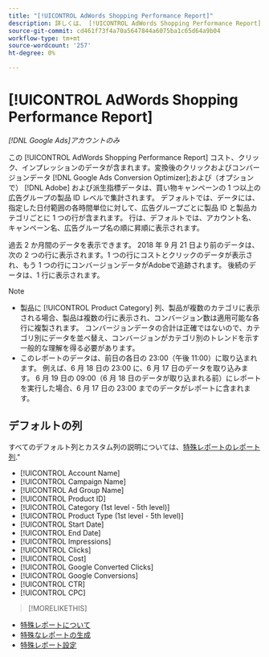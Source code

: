```yaml
---
title: "[!UICONTROL AdWords Shopping Performance Report]"
description: 詳しくは、 [!UICONTROL AdWords Shopping Performance Report].
source-git-commit: cd461f73f4a70a5647844a6075ba1c65d64a9b04
workflow-type: tm+mt
source-wordcount: '257'
ht-degree: 0%

---
```


# [!UICONTROL AdWords Shopping Performance Report]

*[!DNL Google Ads]アカウントのみ*

この [!UICONTROL AdWords Shopping Performance Report] コスト、クリック、インプレッションのデータが含まれます。変換後のクリックおよびコンバージョンデータ [!DNL Google Ads Conversion Optimizer];および（オプションで） [!DNL Adobe] および派生指標データは、買い物キャンペーンの 1 つ以上の広告グループの製品 ID レベルで集計されます。 デフォルトでは、データには、指定した日付範囲の各時間単位に対して、広告グループごとに製品 ID と製品カテゴリごとに 1 つの行が含まれます。 行は、デフォルトでは、アカウント名、キャンペーン名、広告グループ名の順に昇順に表示されます。

過去 2 か月間のデータを表示できます。 2018 年 9 月 21 日より前のデータは、次の 2 つの行に表示されます。1 つの行にコストとクリックのデータが表示され、もう 1 つの行にコンバージョンデータがAdobeで追跡されます。 後続のデータは、1 行に表示されます。

>[!NOTE]
>
>* 製品に [!UICONTROL Product Category] 列、製品が複数のカテゴリに表示される場合、製品は複数の行に表示され、コンバージョン数は適用可能な各行に複製されます。 コンバージョンデータの合計は正確ではないので、カテゴリ別にデータを並べ替え、コンバージョンがカテゴリ別のトレンドを示す一般的な理解を得る必要があります。
>* このレポートのデータは、前日の各日の 23:00（午後 11:00）に取り込まれます。 例えば、6 月 18 日の 23:00 に、6 月 17 日のデータを取り込みます。 6 月 19 日の 09:00（6 月 18 日のデータが取り込まれる前）にレポートを実行した場合、6 月 17 日の 23:00 までのデータがレポートに含まれます。


## デフォルトの列

すべてのデフォルト列とカスタム列の説明については、[特殊レポートのレポート列](specialty-report-columns.md).&quot;

* [!UICONTROL Account Name]
* [!UICONTROL Campaign Name]
* [!UICONTROL Ad Group Name]
* [!UICONTROL Product ID]
* [!UICONTROL Category (1st level - 5th level)]
* [!UICONTROL Product Type (1st level - 5th level)]
* [!UICONTROL Start Date]
* [!UICONTROL End Date]
* [!UICONTROL Impressions]
* [!UICONTROL Clicks]
* [!UICONTROL Cost]
* [!UICONTROL Google Converted Clicks]
* [!UICONTROL Google Conversions]
* [!UICONTROL CTR]
* [!UICONTROL CPC]

>[!MORELIKETHIS]
* [特殊レポートについて](specialty-report-about.md)
* [特殊なレポートの生成](specialty-report-generate.md)
* [特殊レポート設定](specialty-report-settings.md)

